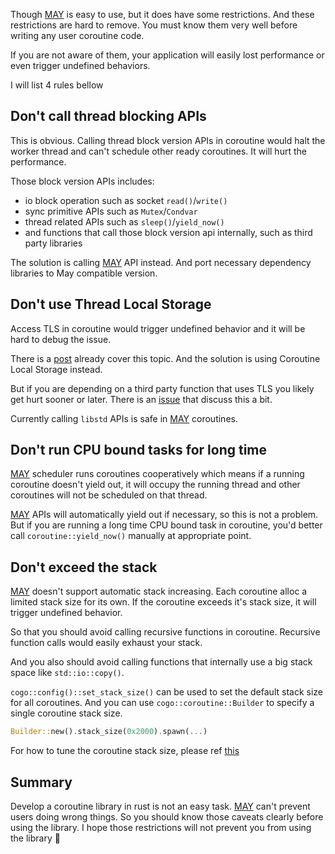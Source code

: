 Though [MAY][may] is easy to use, but it does have some restrictions. And these restrictions are hard to remove. You must know them very well before writing any user coroutine code.

If you are not aware of them, your application will easily lost performance or even trigger undefined behaviors.

I will list 4 rules bellow

## Don't call thread blocking APIs
This is obvious. Calling thread block version APIs in coroutine would halt the worker thread and can't schedule other ready coroutines. It will hurt the performance. 

Those block version APIs includes:
* io block operation such as socket `read()`/`write()`
* sync primitive APIs such as `Mutex`/`Condvar`
* thread related APIs such as `sleep()`/`yield_now()`
* and functions that call those block version api internally, such as third party libraries


The solution is calling [MAY][may] API instead. And port necessary dependency libraries to May compatible version.

## Don't use Thread Local Storage
Access TLS in coroutine would trigger undefined behavior and it will be hard to debug the issue.

There is a [post](cls) already cover this topic. And the solution is using Coroutine Local Storage instead.

But if you are depending on a third party function that uses TLS you likely get hurt sooner or later. There is an [issue][issue] that discuss this a bit.

Currently calling `libstd` APIs is safe in  [MAY][may] coroutines.

## Don't run CPU bound tasks for long time
[MAY][may] scheduler runs coroutines cooperatively which means if a running coroutine doesn't yield out, it will occupy the running thread and other coroutines will not be scheduled on that thread.

[MAY][may] APIs will automatically yield out if necessary, so this is not a problem. But if you are running a long time CPU bound task in coroutine, you'd better call `coroutine::yield_now()` manually at appropriate point.


## Don't exceed the stack 
[MAY][may] doesn't support automatic stack increasing. Each coroutine alloc a limited stack size for its own. If the coroutine exceeds it's stack size, it will trigger undefined behavior.

So that you should avoid calling recursive functions in coroutine. Recursive function calls would easily exhaust your stack.

And you also should avoid calling functions that internally use a big stack space like `std::io::copy()`.

`cogo::config()::set_stack_size()` can be used to set the default stack size for all coroutines. And you can use `cogo::coroutine::Builder` to specify a single coroutine stack size.

```rust
Builder::new().stack_size(0x2000).spawn(...)
```

For how to tune the coroutine stack size, please ref [this][stack_size]

## Summary
Develop a coroutine library in rust is not an easy task. [MAY][may] can't prevent users doing wrong things. So you should know those caveats clearly before using the library. I hope those restrictions will not prevent you from using the library 🙂

<!--refs-->
[may]:https://github.com/Xudong-Huang/may
[cls]:https://blog.zhpass.com/2017/12/18/CLS/
[issue]:https://github.com/Xudong-Huang/may/issues/6
[stack_size]:tune_stack_size.md